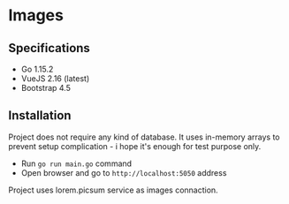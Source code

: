 # Images

## Specifications

- Go 1.15.2 
- VueJS 2.16 (latest)
- Bootstrap 4.5


## Installation

Project does not require any kind of database. It uses in-memory arrays to prevent setup complication - i hope it's enough for test purpose only.

- Run `go run main.go` command
- Open browser and go to `http://localhost:5050` address 

Project uses lorem.picsum service as images connaction.